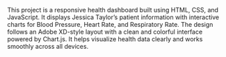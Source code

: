 This project is a responsive health dashboard built using HTML, CSS, and JavaScript.
It displays Jessica Taylor’s patient information with interactive charts for Blood Pressure, Heart Rate, and Respiratory Rate.
The design follows an Adobe XD-style layout with a clean and colorful interface powered by Chart.js.
It helps visualize health data clearly and works smoothly across all devices.
